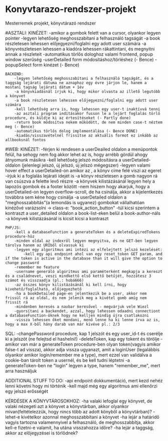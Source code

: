 # Konyvtarazo-rendszer-projekt
Mesterremek projekt, könyvtárazó rendszer


#ASZTALI:
    KINÉZET:
        -amikor a gombok felett van a cursor, olyankor legyen pointer
        -legyen lehetőség meghosszabítani a felhasználó tagságát
        -a book részletesen lehessen előjegyezni/foglalni egy adott user számára
        -a könyvrészletesen lehessen a kiadóra lehessen rákattintani, és megnyitni annak a részleteit
        -automatikus törlős dologhoz valami frontend, popup window szerűség
        -userDetailed form módosításhoz/törléshez (- Bence)
        -popupSelect form kinézet (- Bence)


    BACKEND:
        -legyen lehetőség meghosszabítani a felhasználó tagságát, és a taggság lejárati dátuma ne aznaphoz egy évre járjon le, hanem a mostani tagság lejárati dátum + 1év
        -a könyvkiadásnál írjuk ki, hogy mikor olvasta az illető legutóbb a könyvet
        -a book részletesen lehessen előjegyezni/foglalni egy adott user számára
        -kell lehetőség arra is, hogy lehessen egy user-t inaktívvá tenni
        -az asztali program indításakor fusson le a lejárt foglalás törlő procedure, és küldje ki az értesítéseket (- Partly done)
        -return book módosítva nekem működött, de nem minden case-t néztem meg (- Bence)
        -automatikus törlős dolog implementálása (- Bence DONE)
        -kiadás/visszavételnél frissítse az aktuális formot ez inkább az allbooksnál fontos

#WEB:
    KINÉZET:
        -férjen ki rendesen a userDeailed oldalon a menüpontok felül, ha sehogy nem fog akkor lehet az is, hogy arrébb gördül ahogy átnyomunk másikra
        -kell lehetőség jelszó módosításra a userDetailed-oldalon (jelenlegi jelszó, új jelszó, új jelszó mégegszer)
        -legyen valami hover effect a userDetailed-on amikor az <a>, a könyv címe felé viszi az egeret
        -írjuk ki a foglalás lejárati idejét is
        -a könyv részletesen a gomb nagyon rá van csúszva a felette levő részre
        -a könyvek kilistázásánál legyen hely a lapozós gombok és a footer között
        -nem hiszem hogy akarjuk, hogy a userDetailed-on legyen overflow-scroll, de ha csinálja, akkor a kijelentkezés továbbra sem kéne hogy csinálja
        -a userDetailed oldalon a "meghosszabbítás"(a lemondás is ugyanez) gombokat vállalhatóan kinézővé varázsolni -> class-e: "book_action_button"
        -túl kicsi szerintem a kontraszt a user_detailed oldalon a book-list-eken belül a book-author-náls
        -a könyvek kilistázásánál is kicsit kicsi a kontraszt
        
        

    PHP/JS:
        -kell a databaseFunction a generateToken és a deleteExpiredTokens procedure-höz
        -minden oldal az indexről legyen megnyitva, és ne GET-ben legyen tárolva hanem az URIből olvassuk ki
        -legyen egy algoritmus ami intézi az elfelejtett jelszó kezelését:
            -kell egy api endpoint ahol van egy reset_token GET param, and if the token is active in the database than it will give the option to change password
        -remember me feature
        -username generáló algoritmus ami paraméterként megkapja a kereszt és a családnevet, veszi mindkettő első kettő betűjét, hozzátesz 3 számot és visszaadja (pl.: hobá666)
        -az összes könyv kilistázásánál ki kell írni, hogy kivehető/foglalható, előjegyezhető
        -ha a bookDetailed page-en jelentkezik be a user, akkor nem frissül rá az oldal, és nem jelenik meg a kivétel gomb amíg nem frissít rá
        -mindenben keresés a navbar keresővel - megvárjuk vele Wiezl
        -gyorsítani a backendet, azzal, hogy lehessen odaadni connectiont a databaseFunction-öknek hogy ne kelljen mindig újra csatlakozni
        -vissza lehessen őket mondani, menő lenne ha ki lenne írva az is, hogy a max X-ből hány darab van már kivéve pl.: 2/3

SQL:
-changePassword procedure, kap 1 jelszót és egy user_id-t és cserélje ki a jelszót (ne felejtsd el hashelni!)
-deleteToken, kap egy tokent és törölje
-amikor van már a generateToken procedure-ben olyan token(vagyis amikor false-t ad vissza), akkor adja vissza ugyanazt, amit a loginUser (legalábbis olyankor amikor login/remember me a type), mert ezzel van validálva a cookie-ban tárolt token a usernél, és be kell tudni léptetni
-a generateToken-ben ne "login" legyen a type, hanem "remember_me", mert arra használjuk


ADDITIONAL STUFF TO DO:
-api endpoint dokkumentáció, mert kezd nehéz lenni követni hogy mi történik
-kell majd még egy algoritmus ami ellenőrzi egy jelszó erősségét

KÉRDÉSEK A KÖNYVTÁROSOKHOZ:
-ha valaki lefoglal egy könyvet, de valaki nézegeti azt a könyvet a könyvtárban, akkor olyankor mivan(feltételezzük, hogy nincs több az adott könyből a könyvtárban)?
-lehet-e kivételkor azonnal meghosszabbítani a könyvet
-ha lejár a határidő vagyis tartozna valamennyivel a felhasználó, de meghosszabbítja, akkor kell-e fizetni-e valamit, ha utána visszahozza időre?
-ha lejár a taggság, akkor az előjegyzései is törlődnek?

